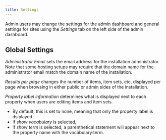 ```yaml
---
title: Settings
---
```


Admin users may change the settings for the admin dashboard and general settings for sites using the *Settings* tab on the left side of the admin dashboard. 

## Global Settings

*Administrator Email* sets the email address for the installation administrator. Note that some hosting setups may require that the domain name for the administrator email match the domain name of the installation.  

*Results per page* changes the number of items, item sets, etc, displayed per page when browsing in either public or admin sides of the installation.

*Property label information* determines what is displayed next to each property when users are editing items and item sets. 
* By default, this is set to none, meaning that only the property label is dsiplayed.
* If *show vocabulary* is selected, 
* If *show term* is selected, a parenthetical statement will appear next to the property name with the vocabulary:term. 